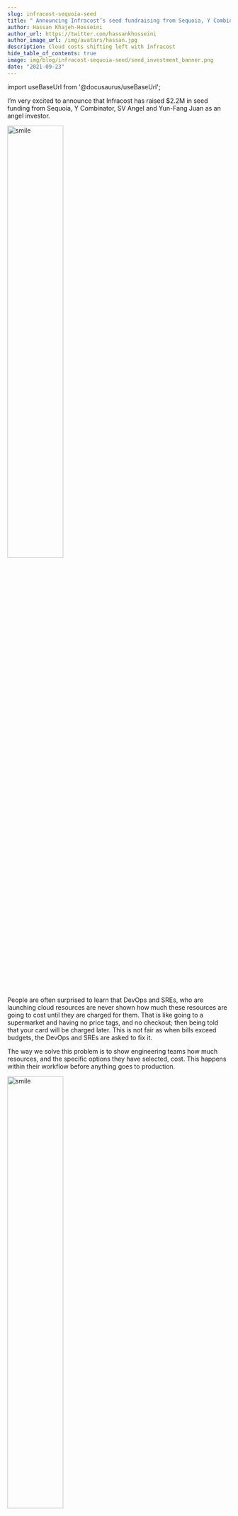 ```yaml
---
slug: infracost-sequoia-seed
title: " Announcing Infracost’s seed fundraising from Sequoia, Y Combinator & SV Angel"
author: Hassan Khajeh-Hosseini
author_url: https://twitter.com/hassankhosseini
author_image_url: /img/avatars/hassan.jpg
description: Cloud costs shifting left with Infracost
hide_table_of_contents: true
image: img/blog/infracost-sequoia-seed/seed_investment_banner.png
date: "2021-09-23"
---
```


import useBaseUrl from '@docusaurus/useBaseUrl';

I’m very excited to announce that Infracost has raised $2.2M in seed funding from Sequoia, Y Combinator, SV Angel and Yun-Fang Juan as an angel investor.

<!--truncate-->

<div style={{textAlign: 'center'}}>
  <img src={useBaseUrl("img/blog/infracost-sequoia-seed/smile.gif")} width="50%" alt="smile"/>
</div>

People are often surprised to learn that DevOps and SREs, who are launching cloud resources are never shown how much these resources are going to cost until they are charged for them. That is like going to a supermarket and having no price tags, and no checkout; then being told that your card will be charged later. This is not fair as when bills exceed budgets, the DevOps and SREs are asked to fix it.

The way we solve this problem is to show engineering teams how much resources, and the specific options they have selected, cost. This happens within their workflow before anything goes to production.


<div style={{textAlign: 'center'}}>
  <img src={useBaseUrl("img/blog/infracost-sequoia-seed/mindblown.gif")} width="50%" alt="smile"/>
</div>

Ali, Alistair and I launched Infracost in late 2020 as an open source project, and have gained over 4,000 GitHub stars, with a community who are helping direct the roadmap as well as contributing code. We currently track over 3 million price points from AWS, Google Cloud and Microsoft Azure; have support for popular CI/CD systems such as GitHub Actions, GitLab CI, CircleCI, Bitbucket Pipelines, Jenkins; and support Terraform, with more IaC tools coming soon.

There are many super interesting problems we still need to solve, ranging from supporting many different types of cloud resources, cloud providers and charges, custom pricing discounts for large enterprises, usage-based resources and their consumption estimates (e.g. how much data-transfer will go through these resources, so we can calculate the cost) just to name a few. Just check out our [GitHub issue board](https://github.com/infracost/infracost/issues).

I want to thank our amazing open source community of users and contributors for helping us reach this milestone. I hope to see you around 😊

Hassan, Ali, Alistair
